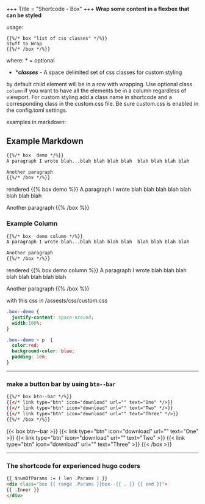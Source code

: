 +++
Title = "Shortcode - Box"
+++
**Wrap some content in a flexbox that can be styled**

usage:
```
{{%/* box "list of css classes" */%}}
Stuff to Wrap
{{%/* /box */%}}
```

where:  \* = optional

* \*_**classes**_ - A space delimited set of css classes for custom styling

by default child element will be in a row with wrapping.  Use optional class `column` if you want to have all the elements be in a column regardless of viewport.  For custom styling add a class name in shortcode and a corresponding class in the custom.css file.  Be sure custom.css is enabled in the config.toml settings.

examples in markdown:  

## Example Markdown

```html
{{%/* box  demo */%}}
A paragraph I wrote blah...blah blah blah blah  blah blah blah blah

Another paragraph
{{%/* /box */%}}
```

rendered
{{% box demo %}}
A paragraph I wrote blah blah blah blah  blah blah blah blah

Another paragraph
{{% /box %}}

### Example Column
```html
{{%/* box  demo column */%}}
A paragraph I wrote blah...blah blah blah blah  blah blah blah blah

Another paragraph
{{%/* /box */%}}
```

rendered
{{% box demo column  %}}
A paragraph I wrote blah blah blah blah  blah blah blah blah

Another paragraph
{{% /box %}}

with this css in /assests/css/custom.css

```css
.box--demo {
  justify-content: space-around;
  width:100%;
}

.box--demo > p  {
  color:red;
  background-color: blue;
  padding: 1em;
}
```
***
### make a button bar by using `btn--bar`

```html
{{%/* box btn--bar */%}}
{{</* link type="btn" icon="download" url="" text="One" */>}}
{{</* link type="btn" icon="download" url="" text="Two" */>}}
{{</* link type="btn" icon="download" url="" text="Three" */>}}
{{%/* /box */%}}
```
{{< box btn--bar >}}
{{< link type="btn" icon="download" url="" text="One" >}}
{{< link type="btn" icon="download" url="" text="Two" >}}
{{< link type="btn" icon="download" url="" text="Three" >}}
{{< /box >}}



***
### The shortcode for experienced hugo coders

```html
{{ $numOfParams := ( len .Params ) }}
<div class="box {{ range .Params }}box--{{ . }} {{ end }}">
{{ .Inner }}
</div>
```
